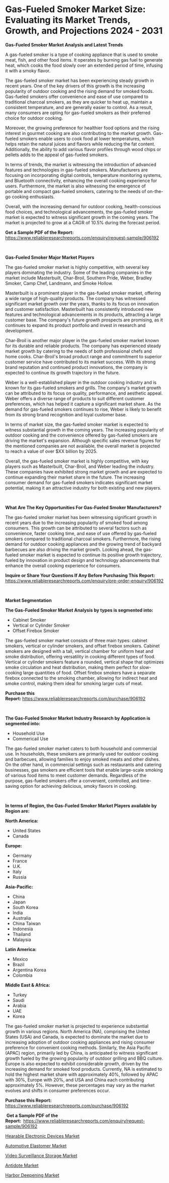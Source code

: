 <p><h1>Gas-Fueled Smoker Market Size: Evaluating its Market Trends, Growth, and Projections 2024 - 2031</h1></p><p><strong>Gas-Fueled Smoker Market Analysis and Latest Trends</strong></p>
<p><p>A gas-fueled smoker is a type of cooking appliance that is used to smoke meat, fish, and other food items. It operates by burning gas fuel to generate heat, which cooks the food slowly over an extended period of time, infusing it with a smoky flavor.</p><p>The gas-fueled smoker market has been experiencing steady growth in recent years. One of the key drivers of this growth is the increasing popularity of outdoor cooking and the rising demand for smoked foods. Gas-fueled smokers offer convenience and ease of use compared to traditional charcoal smokers, as they are quicker to heat up, maintain a consistent temperature, and are generally easier to control. As a result, many consumers are opting for gas-fueled smokers as their preferred choice for outdoor cooking.</p><p>Moreover, the growing preference for healthier food options and the rising interest in gourmet cooking are also contributing to the market growth. Gas-fueled smokers enable users to cook food at lower temperatures, which helps retain the natural juices and flavors while reducing the fat content. Additionally, the ability to add various flavor profiles through wood chips or pellets adds to the appeal of gas-fueled smokers.</p><p>In terms of trends, the market is witnessing the introduction of advanced features and technologies in gas-fueled smokers. Manufacturers are focusing on incorporating digital controls, temperature monitoring systems, and Bluetooth connectivity, enhancing the overall cooking experience for users. Furthermore, the market is also witnessing the emergence of portable and compact gas-fueled smokers, catering to the needs of on-the-go cooking enthusiasts.</p><p>Overall, with the increasing demand for outdoor cooking, health-conscious food choices, and technological advancements, the gas-fueled smoker market is expected to witness significant growth in the coming years. The market is projected to grow at a CAGR of 10.5% during the forecast period.</p></p>
<p><strong>Get a Sample PDF of the Report:&nbsp;</strong> <a href="https://www.reliableresearchreports.com/enquiry/request-sample/906192">https://www.reliableresearchreports.com/enquiry/request-sample/906192</a></p>
<p>&nbsp;</p>
<p><strong>Gas-Fueled Smoker Major Market Players</strong></p>
<p><p>The gas-fueled smoker market is highly competitive, with several key players dominating the industry. Some of the leading companies in the market include Masterbuilt, Char-Broil, Southern Pride, Weber, Bradley Smoker, Camp Chef, Landmann, and Smoke Hollow.</p><p>Masterbuilt is a prominent player in the gas-fueled smoker market, offering a wide range of high-quality products. The company has witnessed significant market growth over the years, thanks to its focus on innovation and customer satisfaction. Masterbuilt has consistently introduced new features and technological advancements in its products, attracting a large customer base. The company's future growth prospects are promising, as it continues to expand its product portfolio and invest in research and development.</p><p>Char-Broil is another major player in the gas-fueled smoker market known for its durable and reliable products. The company has experienced steady market growth by catering to the needs of both professional chefs and home cooks. Char-Broil's broad product range and commitment to superior customer service have contributed to its market success. With its strong brand reputation and continued product innovations, the company is expected to continue its growth trajectory in the future.</p><p>Weber is a well-established player in the outdoor cooking industry and is known for its gas-fueled smokers and grills. The company's market growth can be attributed to its focus on quality, performance, and aesthetic appeal. Weber offers a diverse range of products to suit different customer preferences, which has helped it capture a significant market share. As the demand for gas-fueled smokers continues to rise, Weber is likely to benefit from its strong brand recognition and loyal customer base.</p><p>In terms of market size, the gas-fueled smoker market is expected to witness substantial growth in the coming years. The increasing popularity of outdoor cooking and the convenience offered by gas-fueled smokers are driving the market's expansion. Although specific sales revenue figures for the mentioned companies are not available, the overall market is projected to reach a value of over $XX billion by 2025.</p><p>Overall, the gas-fueled smoker market is highly competitive, with key players such as Masterbuilt, Char-Broil, and Weber leading the industry. These companies have exhibited strong market growth and are expected to continue expanding their market share in the future. The increasing consumer demand for gas-fueled smokers indicates significant market potential, making it an attractive industry for both existing and new players.</p></p>
<p>&nbsp;</p>
<p><strong>What Are The Key Opportunities For Gas-Fueled Smoker Manufacturers?</strong></p>
<p><p>The gas-fueled smoker market has been witnessing significant growth in recent years due to the increasing popularity of smoked food among consumers. This growth can be attributed to several factors such as convenience, faster cooking time, and ease of use offered by gas-fueled smokers compared to traditional charcoal smokers. Furthermore, the rising demand for outdoor cooking appliances and the growing trend of backyard barbecues are also driving the market growth. Looking ahead, the gas-fueled smoker market is expected to continue its positive growth trajectory, fueled by innovation in product design and technology advancements that enhance the overall cooking experience for consumers.</p></p>
<p><strong>Inquire or Share Your Questions If Any Before Purchasing This Report:</strong> <a href="https://www.reliableresearchreports.com/enquiry/pre-order-enquiry/906192">https://www.reliableresearchreports.com/enquiry/pre-order-enquiry/906192</a></p>
<p>&nbsp;</p>
<p><strong>Market Segmentation</strong></p>
<p><strong>The Gas-Fueled Smoker Market Analysis by types is segmented into:</strong></p>
<p><ul><li>Cabinet Smoker</li><li>Vertical or Cylinder Smoker</li><li>Offset Firebox Smoker</li></ul></p>
<p><p>The gas-fueled smoker market consists of three main types: cabinet smokers, vertical or cylinder smokers, and offset firebox smokers. Cabinet smokers are designed with a tall, vertical chamber for uniform heat and smoke distribution, offering versatility in cooking different types of food. Vertical or cylinder smokers feature a rounded, vertical shape that optimizes smoke circulation and heat distribution, making them perfect for slow-cooking large quantities of food. Offset firebox smokers have a separate firebox connected to the smoking chamber, allowing for indirect heat and smoke control, making them ideal for smoking larger cuts of meat.</p></p>
<p><strong>Purchase this Report:&nbsp;</strong><a href="https://www.reliableresearchreports.com/purchase/906192">https://www.reliableresearchreports.com/purchase/906192</a></p>
<p>&nbsp;</p>
<p><strong>The Gas-Fueled Smoker Market Industry Research by Application is segmented into:</strong></p>
<p><ul><li>Household Use</li><li>Commericail Use</li></ul></p>
<p><p>The gas-fueled smoker market caters to both household and commercial use. In households, these smokers are primarily used for outdoor cooking and barbecues, allowing families to enjoy smoked meats and other dishes. On the other hand, in commercial settings such as restaurants and catering businesses, gas smokers are efficient tools that enable large-scale smoking of various food items to meet customer demands. Regardless of the purpose, gas-fueled smokers offer a convenient, controlled, and time-saving option for achieving delicious, smoky flavors in cooking.</p></p>
<p>&nbsp;</p>
<p><strong>In terms of Region, the Gas-Fueled Smoker Market Players available by Region are:</strong></p>
<p>
    <p> <strong> North America: </strong>
        <ul>
            <li>United States</li>
            <li>Canada</li>
        </ul>
        </p> 
    <p> <strong> Europe: </strong>
        <ul>
            <li>Germany</li>
            <li>France</li>
            <li>U.K.</li>
            <li>Italy</li>
            <li>Russia</li>
        </ul>
        </p> 
    <p> <strong> Asia-Pacific: </strong>
        <ul>
            <li>China</li>
            <li>Japan</li>
            <li>South Korea</li>
            <li>India</li>
            <li>Australia</li>
            <li>China Taiwan</li>
            <li>Indonesia</li>
            <li>Thailand</li>
            <li>Malaysia</li>
        </ul>
        </p> 
    <p> <strong> Latin America: </strong>
        <ul>
            <li>Mexico</li>
            <li>Brazil</li>
            <li>Argentina Korea</li>
            <li>Colombia</li>
        </ul>
        </p> 
    <p> <strong> Middle East & Africa: </strong>
        <ul>
            <li>Turkey</li>
            <li>Saudi</li>
            <li>Arabia</li>
            <li>UAE</li>
            <li>Korea</li>
        </ul>
    </p>
    </p>
<p><p>The gas-fueled smoker market is projected to experience substantial growth in various regions. North America (NA), comprising the United States (USA) and Canada, is expected to dominate the market due to increasing adoption of outdoor cooking appliances and rising consumer preference for convenient cooking methods. Similarly, the Asia Pacific (APAC) region, primarily led by China, is anticipated to witness significant growth fueled by the growing popularity of outdoor grilling and BBQ culture. Europe is also expected to exhibit considerable growth, driven by the increasing demand for smoked food products. Currently, NA is estimated to hold the highest market share with approximately 40%, followed by APAC with 30%, Europe with 20%, and USA and China each contributing approximately 5%. However, these percentages may vary as the market evolves and shifts in consumer preferences occur.</p></p>
<p><strong>Purchase this Report: </strong><a href="https://www.reliableresearchreports.com/purchase/906192">https://www.reliableresearchreports.com/purchase/906192</a></p>
<p>&nbsp;<strong>Get a Sample PDF of the Report:&nbsp;&nbsp;</strong><a href="https://www.reliableresearchreports.com/enquiry/request-sample/906192">https://www.reliableresearchreports.com/enquiry/request-sample/906192</a></p>
<p><strong></strong></p>
<p><p><a href="https://github.com/changoleonlaverguenzanoexiste/Market-Research-Report-List-1/blob/main/hearable-electronic-devices-market.md">Hearable Electronic Devices Market</a></p><p><a href="https://github.com/mharielmesa/Market-Research-Report-List-1/blob/main/automotive-elastomer-market.md">Automotive Elastomer Market</a></p><p><a href="https://medium.com/@anthonybryant71/video-surveillance-storage-market-trends-and-market-analysis-forecasted-for-period-2024-2031-bcb8b5351b91">Video Surveillance Storage Market</a></p><p><a href="https://medium.com/@anthonybryant71/antidote-market-analysis-its-cagr-market-segmentation-and-global-industry-overview-44ae497ccb57">Antidote Market</a></p><p><a href="https://medium.com/@anthonybryant71/harbor-deepening-market-size-and-market-trends-complete-industry-overview-2024-to-2031-59981359f25c">Harbor Deepening Market</a></p></p>
